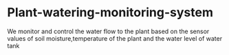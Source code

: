 # Plant-watering-monitoring-system
We monitor and control the water flow to the plant based on the sensor values of soil moisture,temperature of the plant and the water level of water tank

